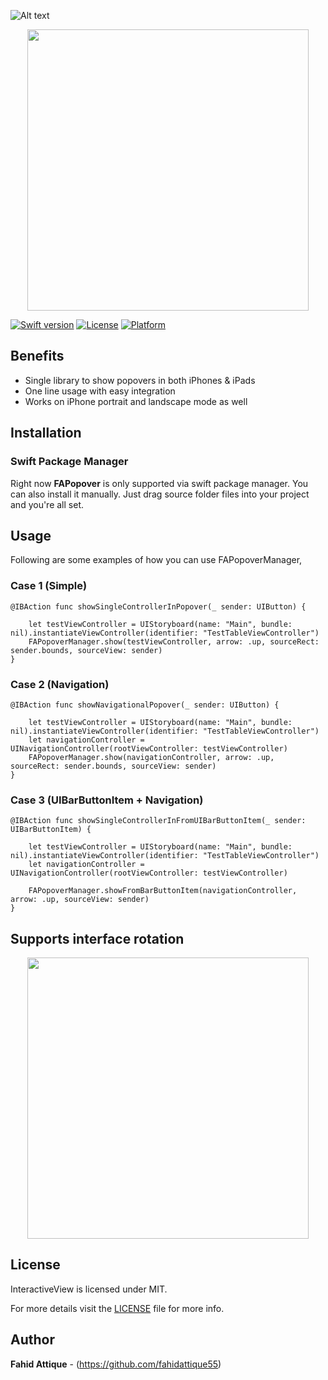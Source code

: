 ![Alt text](https://i.imgur.com/v12tbAh.png "FAPopover-Image")


<p align="center">
    <a href="http://i.imgur.com/ZN13eaf.gif">
        <img src="https://i.imgur.com/fpOPTbO.gif" height="450">
    </a>
</p>



[![Swift version](https://img.shields.io/badge/swift-5.0-orange.svg?style=flat.svg)](https://img.shields.io/badge/swift-5.0-orange.svg?style=flat.svg)
[![License](https://img.shields.io/badge/License-MIT-brightgreen.svg?style=flat.svg)](https://img.shields.io/badge/License-MIT-brightgreen.svg?style=flat.svg)
[![Platform](https://img.shields.io/cocoapods/p/FAPanels.svg?style=flat)](http://cocoapods.org/pods/FAPanels)





## Benefits

- Single library to show popovers in both iPhones & iPads
- One line usage with easy integration
- Works on iPhone portrait and landscape mode as well




## Installation

### Swift Package Manager

Right now **FAPopover** is only supported via swift package manager. You can also install it manually. Just drag source folder files into your project and you're all set.





## Usage

Following are some examples of how you can use FAPopoverManager,

### Case 1 (Simple)

```
@IBAction func showSingleControllerInPopover(_ sender: UIButton) {
    
    let testViewController = UIStoryboard(name: "Main", bundle: nil).instantiateViewController(identifier: "TestTableViewController")
    FAPopoverManager.show(testViewController, arrow: .up, sourceRect: sender.bounds, sourceView: sender)
}
```

### Case 2 (Navigation)

```
@IBAction func showNavigationalPopover(_ sender: UIButton) {
    
    let testViewController = UIStoryboard(name: "Main", bundle: nil).instantiateViewController(identifier: "TestTableViewController")
    let navigationController = UINavigationController(rootViewController: testViewController)
    FAPopoverManager.show(navigationController, arrow: .up, sourceRect: sender.bounds, sourceView: sender)
}
```

### Case 3 (UIBarButtonItem + Navigation)

```
@IBAction func showSingleControllerInFromUIBarButtonItem(_ sender: UIBarButtonItem) {
    
    let testViewController = UIStoryboard(name: "Main", bundle: nil).instantiateViewController(identifier: "TestTableViewController")
    let navigationController = UINavigationController(rootViewController: testViewController)

    FAPopoverManager.showFromBarButtonItem(navigationController, arrow: .up, sourceView: sender)
}
```


## Supports interface rotation

<p align="center">
    <a href="http://i.imgur.com/4dpN8d7.gif">
        <img src="https://i.imgur.com/RK8frD8.gif" height="450">
    </a>
</p>


## License

InteractiveView is licensed under MIT.

For more details visit the [LICENSE](https://github.com/fahidattique55/FAPopover/blob/master/LICENSE.txt) file for more info.


## Author

**Fahid Attique** - (https://github.com/fahidattique55)

